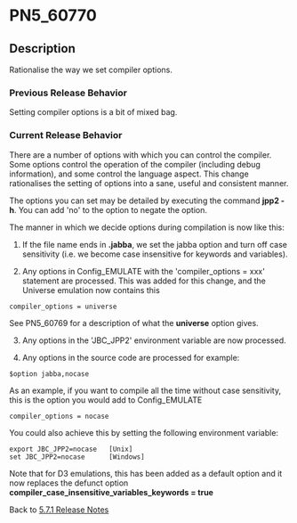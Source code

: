 # PN5_60770

<PageHeader />

## Description

Rationalise the way we set compiler options.

### Previous Release Behavior

Setting compiler options is a bit of mixed bag.

### Current Release Behavior

There are a number of options with which you can control the compiler. Some options control the operation of the compiler (including debug information), and some control the language aspect. This change rationalises the setting of options into a sane, useful and consistent manner.

The options you can set may be detailed by executing the command **jpp2 -h**. You can add 'no' to the option to negate the option.

The manner in which we decide options during compilation is now like this:

1) If the file name ends in **.jabba**, we set the jabba option and turn off case sensitivity (i.e. we become case insensitive for keywords and variables).

2) Any options in Config\_EMULATE with the 'compiler\_options = xxx' statement are processed. This was added for this change, and the Universe emulation now contains this

```
compiler_options = universe
```

See PN5\_60769 for a description of what the **universe** option gives.

3) Any options in the 'JBC\_JPP2' environment variable are now processed.

4) Any options in the source code are processed for example:

```
$option jabba,nocase
```

As an example, if you want to compile all the time without case sensitivity, this is the option you would add to Config\_EMULATE

```
compiler_options = nocase
```

You could also achieve this by setting the following environment variable:

```
export JBC_JPP2=nocase   [Unix]
set JBC_JPP2=nocase      [Windows]
```

Note that for D3 emulations, this has been added as a default option and it now replaces the defunct option **compiler\_case\_insensitive\_variables\_keywords = true**

Back to [5.7.1 Release Notes](./../README.md)

  
<PageFooter />
